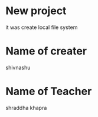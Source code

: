 # New project
it was create local file system

# Name of creater
 shivnashu

 # Name of Teacher 
 shraddha khapra
